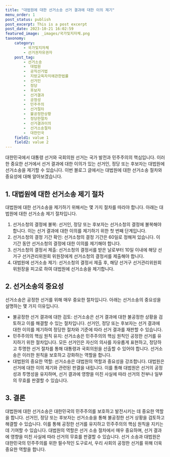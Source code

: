 ```yaml
---
title: "대법원에 대한 선거소송 선거 결과에 대한 이의 제기"
menu_order: 1
post_status: publish
post_excerpt: This is a post excerpt
post_date: 2023-10-21 16:02:59
featured_image: _images/국가및지자체.png
taxonomy:
    category:
        - 국가및지자체
        - 선거권자유권자
    post_tag:
        - 선거소송
        -  대법원
        -  공직선거법
        -  지방교육자치에관한법률
        -  선거인
        -  정당
        -  후보자
        -  선거결과
        -  공정성
        -  민주주의
        -  선거절차
        -  불공정한상황
        -  정당한절차
        -  선거결과이의
        -  선거소송절차
        -  대한민국
    field1: value 1
    field2: value 2
---
```



대한민국에서 대통령 선거와 국회의원 선거는 국가 발전과 민주주의의 핵심입니다. 이러한 중요한 선거에서 선거 결과에 대한 이의가 있는 선거인, 정당 또는 후보자는 대법원에 선거소송을 제기할 수 있습니다. 이번 블로그 글에서는 대법원에 대한 선거소송 절차와 중요성에 대해 알아보겠습니다.

## 1. 대법원에 대한 선거소송 제기 절차

대법원에 대한 선거소송을 제기하기 위해서는 몇 가지 절차를 따라야 합니다. 아래는 대법원에 대한 선거소송 제기 절차입니다.

1. 선거소청의 결정에 불복: 선거인, 정당 또는 후보자는 선거소청의 결정에 불복해야 합니다. 이는 선거 결과에 대한 이의를 제기하기 위한 첫 번째 단계입니다.
2. 선거소청의 결정 기간 확인: 선거소청의 결정 기간은 60일로 정해져 있습니다. 이 기간 동안 선거소청의 결정에 대한 이의를 제기해야 합니다.
3. 선거소청의 결정서 제출: 선거소청의 결정서를 받은 날로부터 10일 이내에 해당 선거구 선거관리위원회 위원장에게 선거소청의 결정서를 제출해야 합니다.
4. 대법원에 선거소송 제기: 선거소청의 결정서 제출 후, 해당 선거구 선거관리위원회 위원장을 피고로 하여 대법원에 선거소송을 제기합니다.

## 2. 선거소송의 중요성

선거소송은 공정한 선거를 위해 매우 중요한 절차입니다. 아래는 선거소송의 중요성을 설명하는 몇 가지 이유입니다.

- 불공정한 선거 결과에 대한 검토: 선거소송은 선거 결과에 대한 불공정한 상황을 검토하고 이를 해결할 수 있는 절차입니다. 선거인, 정당 또는 후보자는 선거 결과에 대한 이의를 제기하여 정당한 절차와 기준에 따라 선거 결과를 재판할 수 있습니다.
- 민주주의의 핵심 원칙 유지: 선거소송은 민주주의의 핵심 원칙인 공정한 선거를 유지하기 위한 절차입니다. 모든 선거인은 자신의 의사를 자유롭게 표현하고, 정당하고 투명한 선거 절차를 통해 대통령과 국회의원을 선출할 수 있어야 합니다. 선거소송은 이러한 원칙을 보호하고 강화하는 역할을 합니다.
- 대법원의 중요한 역할: 선거소송은 대법원의 역할과 중요성을 강조합니다. 대법원은 선거에 대한 이의 제기와 관련된 판결을 내립니다. 이를 통해 대법원은 선거의 공정성과 투명성을 유지하며, 선거 결과에 영향을 미친 사실에 따라 선거의 전부나 일부의 무효를 판결할 수 있습니다.

## 3. 결론

대법원에 대한 선거소송은 대한민국의 민주주의를 보호하고 발전시키는 데 중요한 역할을 합니다. 선거인, 정당 또는 후보자는 선거소송을 통해 불공정한 선거 상황을 검토하고 해결할 수 있습니다. 이를 통해 공정한 선거를 유지하고 민주주의의 핵심 원칙을 지키는 데 기여할 수 있습니다. 대법원의 역할은 선거 소송 절차에서 매우 중요하며, 선거 결과에 영향을 미친 사실에 따라 선거의 무효를 판결할 수 있습니다. 선거 소송과 대법원은 대한민국의 민주주의를 위한 필수적인 도구로서, 우리 사회의 공정한 선거를 위해 더욱 중요한 역할을 합니다.
